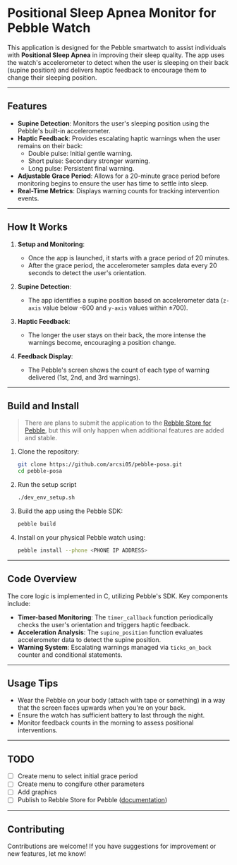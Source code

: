 # Positional Sleep Apnea Monitor for Pebble Watch

This application is designed for the Pebble smartwatch to assist individuals with **Positional Sleep Apnea** in improving their sleep quality. The app uses the watch's accelerometer to detect when the user is sleeping on their back (supine position) and delivers haptic feedback to encourage them to change their sleeping position.

---

## Features

- **Supine Detection**: Monitors the user's sleeping position using the Pebble's built-in accelerometer.
- **Haptic Feedback**: Provides escalating haptic warnings when the user remains on their back:
  - Double pulse: Initial gentle warning.
  - Short pulse: Secondary stronger warning.
  - Long pulse: Persistent final warning.
- **Adjustable Grace Period**: Allows for a 20-minute grace period before monitoring begins to ensure the user has time to settle into sleep.
- **Real-Time Metrics**: Displays warning counts for tracking intervention events.

---

## How It Works

1. **Setup and Monitoring**:
   - Once the app is launched, it starts with a grace period of 20 minutes.
   - After the grace period, the accelerometer samples data every 20 seconds to detect the user's orientation.

2. **Supine Detection**:
   - The app identifies a supine position based on accelerometer data (`z-axis` value below -600 and `y-axis` values within ±700).

3. **Haptic Feedback**:
   - The longer the user stays on their back, the more intense the warnings become, encouraging a position change.

4. **Feedback Display**:
   - The Pebble's screen shows the count of each type of warning delivered (1st, 2nd, and 3rd warnings).

---

## Build and Install

> There are plans to submit the application to the [Rebble Store for Pebble](http://store-beta.rebble.io/apps), but this will only happen when additional features are added and stable.

1. Clone the repository:
   ```bash
   git clone https://github.com/arcsi05/pebble-posa.git
   cd pebble-posa
   ```
2. Run the setup script
   ```bash
   ./dev_env_setup.sh
   ```

3. Build the app using the Pebble SDK:
   ```bash
   pebble build
   ```

4. Install on your physical Pebble watch using:
   ```bash
   pebble install --phone <PHONE IP ADDRESS>
   ```

---

## Code Overview

The core logic is implemented in C, utilizing Pebble's SDK. Key components include:

- **Timer-based Monitoring**: The `timer_callback` function periodically checks the user's orientation and triggers haptic feedback.
- **Acceleration Analysis**: The `supine_position` function evaluates accelerometer data to detect the supine position.
- **Warning System**: Escalating warnings managed via `ticks_on_back` counter and conditional statements.

---

## Usage Tips

- Wear the Pebble on your body (attach with tape or something) in a way that the screen faces upwards when you're on your back.
- Ensure the watch has sufficient battery to last through the night.
- Monitor feedback counts in the morning to assess positional interventions.

---

## TODO

- [ ] Create menu to select initial grace period
- [ ] Create menu to congifure other parameters
- [ ] Add graphics
- [ ] Publish to Rebble Store for Pebble ([documentation](https://dev-portal.rebble.io/))

---

## Contributing

Contributions are welcome! If you have suggestions for improvement or new features, let me know!


